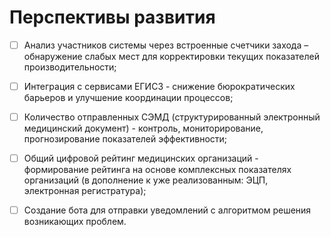




<h1>Перспективы развития </h1>


- [ ] Анализ участников системы через встроенные счетчики захода – обнаружение слабых мест для корректировки текущих показателей производительности;
- [ ] Интеграция с сервисами ЕГИСЗ  - снижение бюрократических барьеров и улучшение координации процессов;
- [ ] Количество отправленных СЭМД (структурированный электронный медицинский документ)  - контроль, мониторирование, прогнозирование показателей эффективности;  
- [ ] Общий  цифровой рейтинг медицинских организаций -  формирование рейтинга на основе комплексных показателях организаций (в дополнение к уже реализованным: ЭЦП, электронная регистратура);
- [ ] Cоздание бота для отправки уведомлений с алгоритмом решения возникающих проблем.





